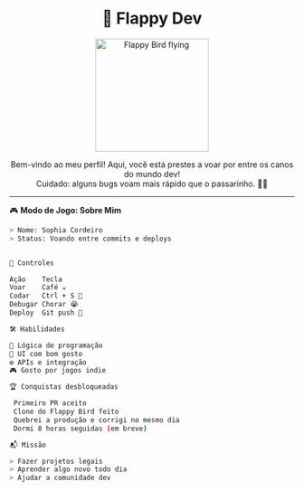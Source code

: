 <h1 align="center">🐤 Flappy Dev</h1>

<p align="center">
  <img src="https://media.giphy.com/media/8UGoYDDk4QO4M/giphy.gif" width="200" alt="Flappy Bird flying" />
</p>

<p align="center">
  Bem-vindo ao meu perfil! Aqui, você está prestes a voar por entre os canos do mundo dev! <br />
  Cuidado: alguns bugs voam mais rápido que o passarinho. 🐛💨
</p>

---

🎮 **Modo de Jogo: Sobre Mim**
```bash
> Nome: Sophia Cordeiro
> Status: Voando entre commits e deploys


🚀 Controles

Ação	Tecla
Voar	Café ☕
Codar	Ctrl + S 💾
Debugar	Chorar 😭
Deploy	Git push 🚀

🛠️ Habilidades

🧠 Lógica de programação
🎨 UI com bom gosto
⚙️ APIs e integração
🎮 Gosto por jogos indie

🏆 Conquistas desbloqueadas

 Primeiro PR aceito
 Clone do Flappy Bird feito
 Quebrei a produção e corrigi no mesmo dia
 Dormi 8 horas seguidas (em breve)

📬 Missão

> Fazer projetos legais
> Aprender algo novo todo dia
> Ajudar a comunidade dev
